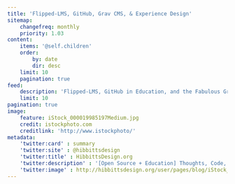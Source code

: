 ```yaml
---
title: 'Flipped-LMS, GitHub, Grav CMS, & Experience Design'
sitemap:
    changefreq: monthly
    priority: 1.03
content:
    items: '@self.children'
    order:
        by: date
        dir: desc
    limit: 10
    pagination: true
feed:
    description: 'Flipped-LMS, GitHub in Education, and the Fabulous Grav CMS'
    limit: 10
pagination: true
image:
    feature: iStock_000019985197Medium.jpg
    credit: istockphoto.com
    creditlink: 'http://www.istockphoto/'
metadata:
    'twitter:card' : summary
    'twitter:site' : @hibbittsdesign
    'twitter:title' : HibbittsDesign.org
    'twitter:description' : '[Open Source + Education] Thoughts, Code, and Explorations'
    'twitter:image' : http://hibbittsdesign.org/user/pages/blog/iStock_000019985197Medium.jpg
---
```

